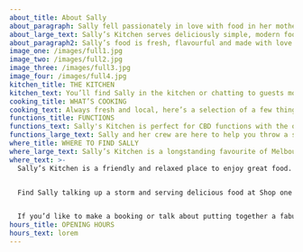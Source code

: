```yaml
---
about_title: About Sally
about_paragraph: Sally fell passionately in love with food in her mother’s cozy kitchen. Now she has her own kitchen – a friendly place to enjoy delicious, traditional recipes and good company around the table.
about_large_text: Sally’s Kitchen serves deliciously simple, modern food to be enjoyed with fine wine and great company.
about_paragraph2: Sally’s food is fresh, flavourful and made with love. Using seasonal produce, her eclectic menu features anything and everything that takes her fancy. Simple dishes are created with care, integrity and quality ingredients. This is feel good food, just like Sally’s mother made.
image_one: /images/full1.jpg
image_two: /images/full2.jpg
image_three: /images/full3.jpg
image_four: /images/full4.jpg
kitchen_title: THE KITCHEN
kitchen_text: You’ll find Sally in the kitchen or chatting to guests most days. Take the time to sit and sample what’s cooking. It’s that type of local – where the people love cooking and know just how you like your coffee.
cooking_title: WHAT’S COOKING
cooking_text: Always fresh and local, here’s a selection of a few things we are dishing out at the moment. Come in and check out the full menu.
functions_title: FUNCTIONS
functions_text: Sally's Kitchen is perfect for CBD functions with the option of sit down meals or canapés matched with carefully selected local and international wines.
functions_large_text: Sally and her crew are here to help you throw a special party, host a business lunch or grab a bite before a show.
where_title: WHERE TO FIND SALLY
where_large_text: Sally’s Kitchen is a longstanding favourite of Melbourne’s city food scene.
where_text: >-
  Sally’s Kitchen is a friendly and relaxed place to enjoy great food.


  Find Sally talking up a storm and serving delicious food at Shop one 295 Exhibition St Melbourne, 3000


  If you’d like to make a booking or talk about putting together a fabulous function, please call Sally and her team.
hours_title: OPENING HOURS
hours_text: lorem
---
```

